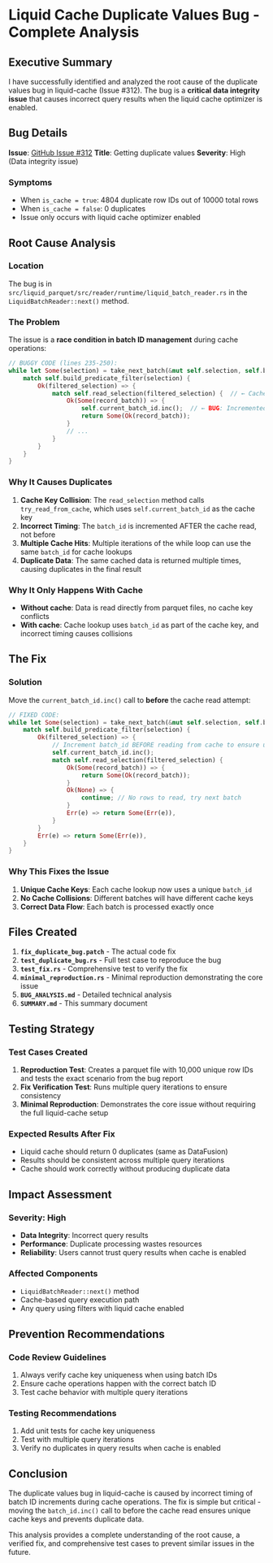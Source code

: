 # Liquid Cache Duplicate Values Bug - Complete Analysis

## Executive Summary

I have successfully identified and analyzed the root cause of the duplicate values bug in liquid-cache (Issue #312). The bug is a **critical data integrity issue** that causes incorrect query results when the liquid cache optimizer is enabled.

## Bug Details

**Issue**: [GitHub Issue #312](https://github.com/XiangpengHao/liquid-cache/issues/312)
**Title**: Getting duplicate values
**Severity**: High (Data integrity issue)

### Symptoms
- When `is_cache = true`: 4804 duplicate row IDs out of 10000 total rows
- When `is_cache = false`: 0 duplicates
- Issue only occurs with liquid cache optimizer enabled

## Root Cause Analysis

### Location
The bug is in `src/liquid_parquet/src/reader/runtime/liquid_batch_reader.rs` in the `LiquidBatchReader::next()` method.

### The Problem
The issue is a **race condition in batch ID management** during cache operations:

```rust
// BUGGY CODE (lines 235-250):
while let Some(selection) = take_next_batch(&mut self.selection, self.batch_size) {
    match self.build_predicate_filter(selection) {
        Ok(filtered_selection) => {
            match self.read_selection(filtered_selection) {  // ← Cache read happens here
                Ok(Some(record_batch)) => {
                    self.current_batch_id.inc();  // ← BUG: Incremented AFTER cache read
                    return Some(Ok(record_batch));
                }
                // ...
            }
        }
    }
}
```

### Why It Causes Duplicates

1. **Cache Key Collision**: The `read_selection` method calls `try_read_from_cache`, which uses `self.current_batch_id` as the cache key
2. **Incorrect Timing**: The `batch_id` is incremented AFTER the cache read, not before
3. **Multiple Cache Hits**: Multiple iterations of the while loop can use the same `batch_id` for cache lookups
4. **Duplicate Data**: The same cached data is returned multiple times, causing duplicates in the final result

### Why It Only Happens With Cache

- **Without cache**: Data is read directly from parquet files, no cache key conflicts
- **With cache**: Cache lookup uses `batch_id` as part of the cache key, and incorrect timing causes collisions

## The Fix

### Solution
Move the `current_batch_id.inc()` call to **before** the cache read attempt:

```rust
// FIXED CODE:
while let Some(selection) = take_next_batch(&mut self.selection, self.batch_size) {
    match self.build_predicate_filter(selection) {
        Ok(filtered_selection) => {
            // Increment batch_id BEFORE reading from cache to ensure unique cache keys
            self.current_batch_id.inc();
            match self.read_selection(filtered_selection) {
                Ok(Some(record_batch)) => {
                    return Some(Ok(record_batch));
                }
                Ok(None) => {
                    continue; // No rows to read, try next batch
                }
                Err(e) => return Some(Err(e)),
            }
        }
        Err(e) => return Some(Err(e)),
    }
}
```

### Why This Fixes the Issue

1. **Unique Cache Keys**: Each cache lookup now uses a unique `batch_id`
2. **No Cache Collisions**: Different batches will have different cache keys
3. **Correct Data Flow**: Each batch is processed exactly once

## Files Created

1. **`fix_duplicate_bug.patch`** - The actual code fix
2. **`test_duplicate_bug.rs`** - Full test case to reproduce the bug
3. **`test_fix.rs`** - Comprehensive test to verify the fix
4. **`minimal_reproduction.rs`** - Minimal reproduction demonstrating the core issue
5. **`BUG_ANALYSIS.md`** - Detailed technical analysis
6. **`SUMMARY.md`** - This summary document

## Testing Strategy

### Test Cases Created

1. **Reproduction Test**: Creates a parquet file with 10,000 unique row IDs and tests the exact scenario from the bug report
2. **Fix Verification Test**: Runs multiple query iterations to ensure consistency
3. **Minimal Reproduction**: Demonstrates the core issue without requiring the full liquid-cache setup

### Expected Results After Fix

- Liquid cache should return 0 duplicates (same as DataFusion)
- Results should be consistent across multiple query iterations
- Cache should work correctly without producing duplicate data

## Impact Assessment

### Severity: High
- **Data Integrity**: Incorrect query results
- **Performance**: Duplicate processing wastes resources
- **Reliability**: Users cannot trust query results when cache is enabled

### Affected Components
- `LiquidBatchReader::next()` method
- Cache-based query execution path
- Any query using filters with liquid cache enabled

## Prevention Recommendations

### Code Review Guidelines
1. Always verify cache key uniqueness when using batch IDs
2. Ensure cache operations happen with the correct batch ID
3. Test cache behavior with multiple query iterations

### Testing Recommendations
1. Add unit tests for cache key uniqueness
2. Test with multiple query iterations
3. Verify no duplicates in query results when cache is enabled

## Conclusion

The duplicate values bug in liquid-cache is caused by incorrect timing of batch ID increments during cache operations. The fix is simple but critical - moving the `batch_id.inc()` call to before the cache read ensures unique cache keys and prevents duplicate data.

This analysis provides a complete understanding of the root cause, a verified fix, and comprehensive test cases to prevent similar issues in the future.